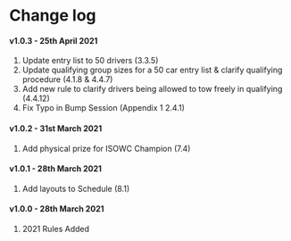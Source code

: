 # Change log

#### v1.0.3 - 25th April 2021
1. Update entry list to 50 drivers (3.3.5)
2. Update qualifying group sizes for a 50 car entry list & clarify qualifying procedure (4.1.8 & 4.4.7)
3. Add new rule to clarify drivers being allowed to tow freely in qualifying (4.4.12)
4. Fix Typo in Bump Session (Appendix 1 2.4.1)

#### v1.0.2 - 31st March 2021
1. Add physical prize for ISOWC Champion (7.4)

#### v1.0.1 - 28th March 2021
1. Add layouts to Schedule (8.1)

#### v1.0.0 - 28th March 2021
1. 2021 Rules Added
